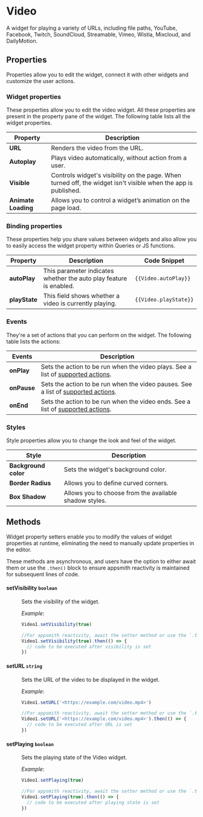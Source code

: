 # Video

A widget for playing a variety of URLs, including file paths, YouTube, Facebook, Twitch, SoundCloud, Streamable, Vimeo, Wistia, Mixcloud, and DailyMotion.


## Properties

Properties allow you to edit the widget, connect it with other widgets and customize the user actions.

### Widget properties

These properties allow you to edit the video widget. All these properties are present in the property pane of the widget. The following table lists all the widget properties.

| Property            | Description                                                                                                          |
| ------------------- | -------------------------------------------------------------------------------------------------------------------- |
| **URL**             | Renders the video from the URL.                                                                                      |
| **Autoplay**        | Plays video automatically, without action from a user.                                                               |
| **Visible**         | Controls widget's visibility on the page. When turned off, the widget isn't visible when the app is published. |
| **Animate Loading** | Allows you to control a widget’s animation on the page load.                                                         |

### Binding properties

These properties help you share values between widgets and also allow you to easily access the widget property within Queries or JS functions.

| Property      | Description                                                              | Code Snippet          |
| ------------- | ------------------------------------------------------------------------ | --------------------- |
| **autoPlay**  | This parameter indicates whether the auto play feature is enabled. | `{{Video.autoPlay}}`  |
| **playState** | This field shows whether a video is currently playing.            | `{{Video.playState}}` |

### Events

They're a set of actions that you can perform on the widget. The following table lists the actions:

| Events      | Description                                                                                                                |
| ----------- | -------------------------------------------------------------------------------------------------------------------------- |
| **onPlay**  | Sets the action to be run when the video plays. See a list of [supported actions](../appsmith-framework/widget-actions/).  |
| **onPause** | Sets the action to be run when the video pauses. See a list of [supported actions](../appsmith-framework/widget-actions/). |
| **onEnd**   | Sets the action to be run when the video ends. See a list of [supported actions](../appsmith-framework/widget-actions/).   |

### Styles

Style properties allow you to change the look and feel of the widget.

| Style                | Description                                            |
| -------------------- | ------------------------------------------------------ |
| **Background color** | Sets the widget's background color.                    |
| **Border Radius**    | Allows you to define curved corners.                   |
| **Box Shadow**       | Allows you to choose from the available shadow styles. |

## Methods

Widget property setters enable you to modify the values of widget properties at runtime, eliminating the need to manually update properties in the editor.

These methods are asynchronous, and users have the option to either await them or use the `.then()` block to ensure appsmith reactivity is maintained for subsequent lines of code.


#### setVisibility `boolean`

<dd>

Sets the visibility of the widget.

*Example*:

```js
Video1.setVisibility(true)

//For appsmith reactivity, await the setter method or use the `.then()` block.
Video1.setVisibility(true).then(() => {
  // code to be executed after visibility is set
})

```

</dd>


#### setURL `string`

<dd>

Sets the URL of the video to be displayed in the widget.

*Example*:

```js
Video1.setURL('<https://example.com/video.mp4>')

//For appsmith reactivity, await the setter method or use the `.then()` block.
Video1.setURL('<https://example.com/video.mp4>').then(() => {
  // code to be executed after URL is set
})
```

</dd>


#### setPlaying `boolean`

<dd>
Sets the playing state of the Video widget.

*Example*:

```js
Video1.setPlaying(true)

//For appsmith reactivity, await the setter method or use the `.then()` block.
Video1.setPlaying(true).then(() => {
  // code to be executed after playing state is set
})
```
</dd>